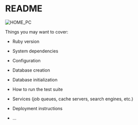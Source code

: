 # README

<img src="https://github.com/TBTYOF/images/blob/master/reclock/home_pc.PNG" alt="HOME_PC" title="サンプル">

Things you may want to cover:

* Ruby version

* System dependencies

* Configuration

* Database creation

* Database initialization

* How to run the test suite

* Services (job queues, cache servers, search engines, etc.)

* Deployment instructions

* ...
